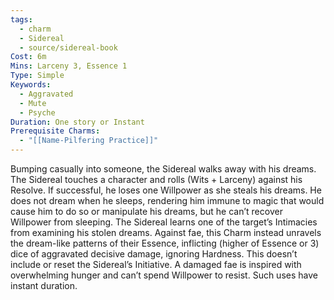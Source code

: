 ```yaml
---
tags:
  - charm
  - Sidereal
  - source/sidereal-book
Cost: 6m
Mins: Larceny 3, Essence 1
Type: Simple
Keywords:
  - Aggravated
  - Mute
  - Psyche
Duration: One story or Instant
Prerequisite Charms:
  - "[[Name-Pilfering Practice]]"
---
```

Bumping casually into someone, the Sidereal walks away with his dreams. The Sidereal touches a character and rolls (Wits + Larceny) against his Resolve. If successful, he loses one Willpower as she steals his dreams. He does not dream when he sleeps, rendering him immune to magic that would cause him to do so or manipulate his dreams, but he can’t recover Willpower from sleeping. The Sidereal learns one of the target’s Intimacies from examining his stolen dreams. Against fae, this Charm instead unravels the dream-like patterns of their Essence, inflicting (higher of Essence or 3) dice of aggravated decisive damage, ignoring Hardness. This doesn’t include or reset the Sidereal’s Initiative. A damaged fae is inspired with overwhelming hunger and can’t spend Willpower to resist. Such uses have instant duration.